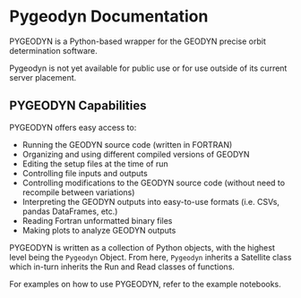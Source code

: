 # Pygeodyn Documentation

PYGEODYN is a Python-based wrapper for the GEODYN precise orbit determination software.

Pygeodyn is not yet available for public use or for use outside of its current server placement.

## PYGEODYN Capabilities

PYGEODYN offers easy access to:
 - Running the GEODYN source code (written in FORTRAN)
 - Organizing and using different compiled versions of GEODYN
 - Editing the setup files at the time of run
 - Controlling file inputs and outputs
 - Controlling modifications to the GEODYN source code (without need to recompile between variations)
 - Interpreting the GEODYN outputs into easy-to-use formats (i.e. CSVs, pandas DataFrames, etc.)
 - Reading Fortran unformatted binary files
 - Making plots to analyze GEODYN outputs

PYGEODYN is written as a collection of Python objects, with the highest level being the ``Pygeodyn`` Object.  From here, ``Pygeodyn`` inherits a Satellite class which in-turn inherits the Run and Read classes of functions.

For examples on how to use PYGEODYN, refer to the example notebooks.